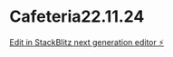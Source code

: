 # Cafeteria22.11.24

[Edit in StackBlitz next generation editor ⚡️](https://stackblitz.com/~/github.com/Totix777/Cafeteria22.11.24)